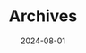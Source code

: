 ---
title: "Archives"
date: 2024-08-01
layout: "archives"
slug: "archives"
menu:
    main:
        weight: 2
        params: 
            icon: archives
---